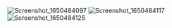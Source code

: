 ![Screenshot_1650484097](https://user-images.githubusercontent.com/92695591/164312003-cc40f095-a752-40ef-897f-92be0480ad48.png)
![Screenshot_1650484117](https://user-images.githubusercontent.com/92695591/164312012-b418a7eb-3883-447f-bcff-69d6353cbdf7.png)
![Screenshot_1650484125](https://user-images.githubusercontent.com/92695591/164312014-2de476bd-1112-4bd8-bb4e-8961bb7bde3b.png)

